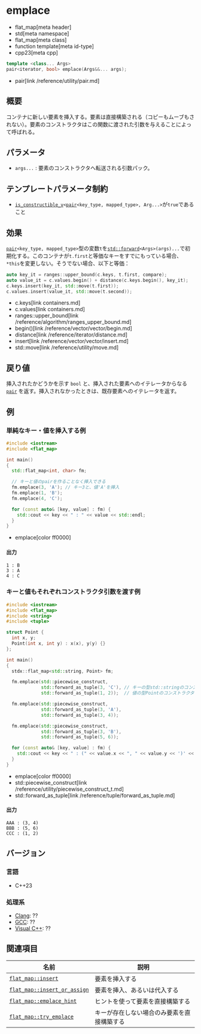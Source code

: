 # emplace
* flat_map[meta header]
* std[meta namespace]
* flat_map[meta class]
* function template[meta id-type]
* cpp23[meta cpp]

```cpp
template <class... Args>
pair<iterator, bool> emplace(Args&&... args);
```
* pair[link /reference/utility/pair.md]

## 概要
コンテナに新しい要素を挿入する。要素は直接構築される（コピーもムーブもされない）。要素のコンストラクタはこの関数に渡された引数を与えることによって呼ばれる。


## パラメータ
- `args...` : 要素のコンストラクタへ転送される引数パック。


## テンプレートパラメータ制約
- [`is_constructible_v`](/reference/type_traits/is_constructible.md)`<`[`pair`](/reference/utility/pair.md)`<key_type, mapped_type>, Arg...>`が`true`であること


## 効果
[`pair`](/reference/utility/pair.md)`<key_type, mapped_type>`型の変数`t`を[`std::forward`](/reference/utility/forward.md)`<Args>(args)...`で初期化する。このコンテナが`t.first`と等価なキーをすでにもっている場合、`*this`を変更しない。そうでない場合、以下と等価：

```cpp
auto key_it = ranges::upper_bound(c.keys, t.first, compare);
auto value_it = c.values.begin() + distance(c.keys.begin(), key_it);
c.keys.insert(key_it, std::move(t.first));
c.values.insert(value_it, std::move(t.second));
```
* c.keys[link containers.md]
* c.values[link containers.md]
* ranges::upper_bound[link /reference/algorithm/ranges_upper_bound.md]
* begin()[link /reference/vector/vector/begin.md]
* distance[link /reference/iterator/distance.md]
* insert[link /reference/vector/vector/insert.md]
* std::move[link /reference/utility/move.md]


## 戻り値
挿入されたかどうかを示す `bool` と、挿入された要素へのイテレータからなる [`pair`](/reference/utility/pair.md) を返す。挿入されなかったときは、既存要素へのイテレータを返す。


## 例
### 単純なキー・値を挿入する例
```cpp example
#include <iostream>
#include <flat_map>

int main()
{
  std::flat_map<int, char> fm;

  // キーと値のpairを作ることなく挿入できる
  fm.emplace(3, 'A'); // キー3と、値'A'を挿入
  fm.emplace(1, 'B');
  fm.emplace(4, 'C');

  for (const auto& [key, value] : fm) {
    std::cout << key << " : " << value << std::endl;
  }
}
```
* emplace[color ff0000]

#### 出力
```
1 : B
3 : A
4 : C
```

### キーと値もそれぞれコンストラクタ引数を渡す例
```cpp example
#include <iostream>
#include <flat_map>
#include <string>
#include <tuple>

struct Point {
  int x, y;
  Point(int x, int y) : x(x), y(y) {}
};

int main()
{
  stdx::flat_map<std::string, Point> fm;

  fm.emplace(std::piecewise_construct,
             std::forward_as_tuple(3, 'C'), // キーの型std::stringのコンストラクタ引数を渡す
             std::forward_as_tuple(1, 2));  // 値の型Pointのコンストラクタ引数を渡す

  fm.emplace(std::piecewise_construct,
             std::forward_as_tuple(3, 'A'),
             std::forward_as_tuple(3, 4));

  fm.emplace(std::piecewise_construct,
             std::forward_as_tuple(3, 'B'),
             std::forward_as_tuple(5, 6));

  for (const auto& [key, value] : fm) {
    std::cout << key << " : (" << value.x << ", " << value.y << ')' << std::endl;
  }
}
```
* emplace[color ff0000]
* std::piecewise_construct[link /reference/utility/piecewise_construct_t.md]
* std::forward_as_tuple[link /reference/tuple/forward_as_tuple.md]

#### 出力
```
AAA : (3, 4)
BBB : (5, 6)
CCC : (1, 2)
```

## バージョン
### 言語
- C++23

### 処理系
- [Clang](/implementation.md#clang): ??
- [GCC](/implementation.md#gcc): ??
- [Visual C++](/implementation.md#visual_cpp): ??


## 関連項目

| 名前                                           | 説明                                       |
|------------------------------------------------|--------------------------------------------|
| [`flat_map::insert`](insert.md.nolink)                     | 要素を挿入する                             |
| [`flat_map::insert_or_assign`](insert_or_assign.md.nolink) | 要素を挿入、あるいは代入する               |
| [`flat_map::emplace_hint`](emplace_hint.md.nolink)         | ヒントを使って要素を直接構築する           |
| [`flat_map::try_emplace`](try_emplace.md.nolink)           | キーが存在しない場合のみ要素を直接構築する |

